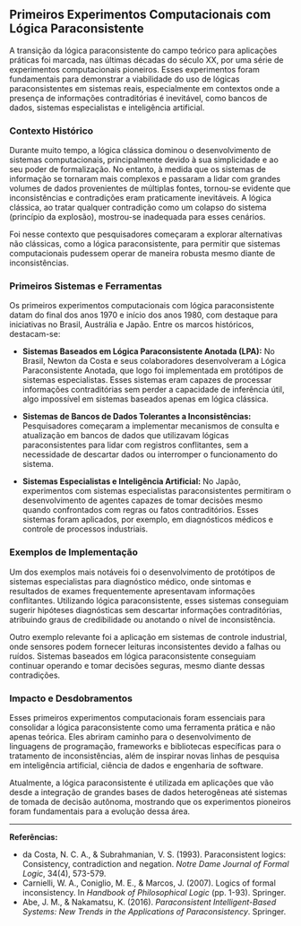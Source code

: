 
## Primeiros Experimentos Computacionais com Lógica Paraconsistente

A transição da lógica paraconsistente do campo teórico para aplicações práticas foi marcada, nas últimas décadas do século XX, por uma série de experimentos computacionais pioneiros. Esses experimentos foram fundamentais para demonstrar a viabilidade do uso de lógicas paraconsistentes em sistemas reais, especialmente em contextos onde a presença de informações contraditórias é inevitável, como bancos de dados, sistemas especialistas e inteligência artificial.

### Contexto Histórico

Durante muito tempo, a lógica clássica dominou o desenvolvimento de sistemas computacionais, principalmente devido à sua simplicidade e ao seu poder de formalização. No entanto, à medida que os sistemas de informação se tornaram mais complexos e passaram a lidar com grandes volumes de dados provenientes de múltiplas fontes, tornou-se evidente que inconsistências e contradições eram praticamente inevitáveis. A lógica clássica, ao tratar qualquer contradição como um colapso do sistema (princípio da explosão), mostrou-se inadequada para esses cenários.

Foi nesse contexto que pesquisadores começaram a explorar alternativas não clássicas, como a lógica paraconsistente, para permitir que sistemas computacionais pudessem operar de maneira robusta mesmo diante de inconsistências.

### Primeiros Sistemas e Ferramentas

Os primeiros experimentos computacionais com lógica paraconsistente datam do final dos anos 1970 e início dos anos 1980, com destaque para iniciativas no Brasil, Austrália e Japão. Entre os marcos históricos, destacam-se:

- **Sistemas Baseados em Lógica Paraconsistente Anotada (LPA):** No Brasil, Newton da Costa e seus colaboradores desenvolveram a Lógica Paraconsistente Anotada, que logo foi implementada em protótipos de sistemas especialistas. Esses sistemas eram capazes de processar informações contraditórias sem perder a capacidade de inferência útil, algo impossível em sistemas baseados apenas em lógica clássica.

- **Sistemas de Bancos de Dados Tolerantes a Inconsistências:** Pesquisadores começaram a implementar mecanismos de consulta e atualização em bancos de dados que utilizavam lógicas paraconsistentes para lidar com registros conflitantes, sem a necessidade de descartar dados ou interromper o funcionamento do sistema.

- **Sistemas Especialistas e Inteligência Artificial:** No Japão, experimentos com sistemas especialistas paraconsistentes permitiram o desenvolvimento de agentes capazes de tomar decisões mesmo quando confrontados com regras ou fatos contraditórios. Esses sistemas foram aplicados, por exemplo, em diagnósticos médicos e controle de processos industriais.

### Exemplos de Implementação

Um dos exemplos mais notáveis foi o desenvolvimento de protótipos de sistemas especialistas para diagnóstico médico, onde sintomas e resultados de exames frequentemente apresentavam informações conflitantes. Utilizando lógica paraconsistente, esses sistemas conseguiam sugerir hipóteses diagnósticas sem descartar informações contraditórias, atribuindo graus de credibilidade ou anotando o nível de inconsistência.

Outro exemplo relevante foi a aplicação em sistemas de controle industrial, onde sensores podem fornecer leituras inconsistentes devido a falhas ou ruídos. Sistemas baseados em lógica paraconsistente conseguiam continuar operando e tomar decisões seguras, mesmo diante dessas contradições.

### Impacto e Desdobramentos

Esses primeiros experimentos computacionais foram essenciais para consolidar a lógica paraconsistente como uma ferramenta prática e não apenas teórica. Eles abriram caminho para o desenvolvimento de linguagens de programação, frameworks e bibliotecas específicas para o tratamento de inconsistências, além de inspirar novas linhas de pesquisa em inteligência artificial, ciência de dados e engenharia de software.

Atualmente, a lógica paraconsistente é utilizada em aplicações que vão desde a integração de grandes bases de dados heterogêneas até sistemas de tomada de decisão autônoma, mostrando que os experimentos pioneiros foram fundamentais para a evolução dessa área.

---

**Referências:**

- da Costa, N. C. A., & Subrahmanian, V. S. (1993). Paraconsistent logics: Consistency, contradiction and negation. *Notre Dame Journal of Formal Logic*, 34(4), 573-579.
- Carnielli, W. A., Coniglio, M. E., & Marcos, J. (2007). Logics of formal inconsistency. In *Handbook of Philosophical Logic* (pp. 1-93). Springer.
- Abe, J. M., & Nakamatsu, K. (2016). *Paraconsistent Intelligent-Based Systems: New Trends in the Applications of Paraconsistency*. Springer.
```
